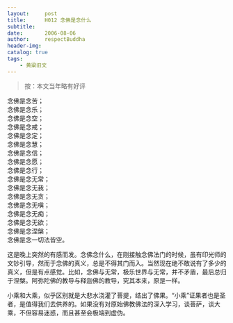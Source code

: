 ```yaml
---
layout:     post
title:      H012 念佛是念什么
subtitle:   
date:       2006-08-06
author:     respectBuddha
header-img: 
catalog: true
tags:
    - 黄粱旧文
---
```


> 按：本文当年略有好评

念佛是念苦；  
念佛是念乐；  
念佛是念空；  
念佛是念戒；  
念佛是念定；  
念佛是念慧；  
念佛是念信；  
念佛是念愿；  
念佛是念行；  
念佛是念无常；  
念佛是念无我；  
念佛是念无贪；  
念佛是念无嗔；  
念佛是念无痴；  
念佛是念无欲；  
念佛是念涅槃；  
念佛是念一切法皆空。  


这是晚上突然的有感而发。念佛念什么，在刚接触念佛法门的时候，虽有印光师的文钞引导，然而于念佛的真义，总是不得其门而入。当然现在绝不敢说有了多少的真义，但是有点感觉。比如，念佛与无常，极乐世界与无常，并不矛盾，最后总归于涅槃。阿弥陀佛的教导与释迦佛的教导，究其本来，原是一样。

小乘和大乘，似乎区别就是大悲水浇灌了菩提，结出了佛果。“小乘”证果者也是圣者，是值得我们去供养的。如果没有对原始佛教佛法的深入学习，谈菩萨，谈大乘，不但容易迷惑，而且甚至会极端到虚伪。

